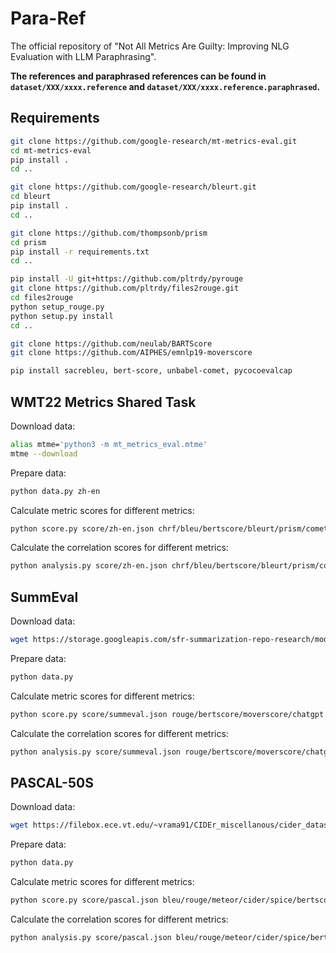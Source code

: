# Para-Ref
The official repository of "Not All Metrics Are Guilty: Improving NLG Evaluation with LLM Paraphrasing".

**The references and paraphrased references can be found in `dataset/XXX/xxxx.reference` and `dataset/XXX/xxxx.reference.paraphrased`.**

## Requirements
```bash
git clone https://github.com/google-research/mt-metrics-eval.git
cd mt-metrics-eval
pip install .
cd ..

git clone https://github.com/google-research/bleurt.git
cd bleurt
pip install .
cd ..

git clone https://github.com/thompsonb/prism
cd prism
pip install -r requirements.txt
cd ..

pip install -U git+https://github.com/pltrdy/pyrouge
git clone https://github.com/pltrdy/files2rouge.git     
cd files2rouge
python setup_rouge.py
python setup.py install
cd ..

git clone https://github.com/neulab/BARTScore
git clone https://github.com/AIPHES/emnlp19-moverscore

pip install sacrebleu, bert-score, unbabel-comet, pycocoevalcap
```

## WMT22 Metrics Shared Task
Download data:
```bash
alias mtme='python3 -m mt_metrics_eval.mtme'
mtme --download
```

Prepare data:
```bash
python data.py zh-en
```

Calculate metric scores for different metrics:
```bash
python score.py score/zh-en.json chrf/bleu/bertscore/bleurt/prism/comet/bartscore/gemba
```

Calculate the correlation scores for different metrics:
```bash
python analysis.py score/zh-en.json chrf/bleu/bertscore/bleurt/prism/comet/bartscore/gemba
```

## SummEval
Download data:
```bash
wget https://storage.googleapis.com/sfr-summarization-repo-research/model_annotations.aligned.jsonl
```

Prepare data:
```bash
python data.py
```

Calculate metric scores for different metrics:
```bash
python score.py score/summeval.json rouge/bertscore/moverscore/chatgpt
```

Calculate the correlation scores for different metrics:
```bash
python analysis.py score/summeval.json rouge/bertscore/moverscore/chatgpt
```

## PASCAL-50S
Download data:
```bash
wget https://filebox.ece.vt.edu/~vrama91/CIDEr_miscellanous/cider_datasets.tar
```

Prepare data:
```bash
python data.py
```

Calculate metric scores for different metrics:
```bash
python score.py score/pascal.json bleu/rouge/meteor/cider/spice/bertscore
```

Calculate the correlation scores for different metrics:
```bash
python analysis.py score/pascal.json bleu/rouge/meteor/cider/spice/bertscore
```
